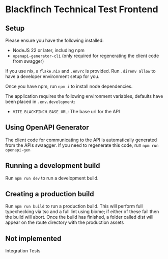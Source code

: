 # Blackfinch Technical Test Frontend

## Setup

Please ensure you have the following installed:

- NodeJS 22 or later, including npm
- `openapi-generator-cli` (only required for regenerating the client code from swagger)

If you use nix, a `flake.nix` and `.envrc` is provided. Run `.direnv allow` to have a developer environment setup for you.

Once you have npm, run `npm i` to install node dependencies.

The application requires the following environment variables, defaults have been placed in `.env.development`:

- `VITE_BLACKFINCH_BASE_URL`: The base url for the API

## Using OpenAPI Generator

The client code for communicating to the API is automatically generated from the APIs swaagger. If you need to regenerate this code, run `npm run openapi-gen`

## Running a development build

Run `npm run dev` to run a development build.

## Creating a production build

Run `npm run build` to run a production build. This will perform full typechecking via tsc and a full lint using biome; if either of these fail then the build will abort.
Once the build has finished, a folder called dist will appear on the route directory with the production assets

## Not implemented

Integration Tests

